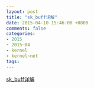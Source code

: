 ```yaml
---
layout: post
title: "sk_buff详解"
date: 2015-04-10 15:46:00 +0800
comments: false
categories:
- 2015
- 2015~04
- kernel
- kernel~net
tags:
---
```


[sk_buff详解](/download/kernel/sk_buff详解.pdf)



